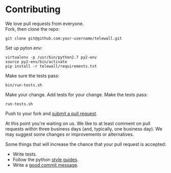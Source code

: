 # Contributing

We love pull requests from everyone.  
Fork, then clone the repo:

    git clone git@github.com:your-username/telewall.git

Set up pyton env:

    virtualenv -p /usr/bin/python2.7 py2-env
    source py2-env/bin/activate
    pip install -r telewall/requirements.txt

Make sure the tests pass:

    bin/run-tests.sh

Make your change. Add tests for your change. Make the tests pass:

    run-tests.sh

Push to your fork and [submit a pull request][pr].

[pr]: https://github.com/synox/telewall/compare/

At this point you're waiting on us. We like to at least comment on pull requests
within three business days (and, typically, one business day). We may suggest
some changes or improvements or alternatives.

Some things that will increase the chance that your pull request is accepted:

* Write tests.
* Follow the python [style guides][style].
* Write a [good commit message][commit].

[style]: https://www.python.org/dev/peps/pep-0008/
[commit]: http://tbaggery.com/2008/04/19/a-note-about-git-commit-messages.html
